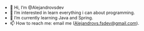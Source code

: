 - 👋 Hi, I’m @Alejandrovsdev
- 👀 I’m interested in learn everything i can about programming.
- 🌱 I’m currently learning Java and Spring.
- 📫 How to reach me: email me (Alejandrovs.fsdev@gmail.com).

<!---
Alejandrovsdev/Alejandrovsdev is a ✨ special ✨ repository because its `README.md` (this file) appears on your GitHub profile.
You can click the Preview link to take a look at your changes.
--->
